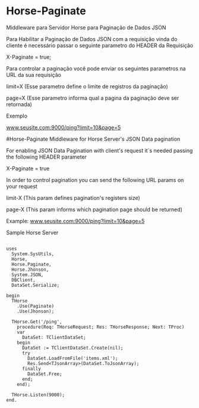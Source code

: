 # Horse-Paginate
Middleware para Servidor Horse para Paginação de Dados JSON

Para Habilitar a Paginação de Dados JSON com a requisição vinda do cliente 
é necessário passar o seguinte parametro do HEADER da Requisição

X-Paginate = true;

Para controlar a paginação você pode enviar os seguintes parametros na URL da sua requisição

limit=X (Esse parametro define o limite de registros da paginação)

page=X (Esse parametro informa qual a pagina da paginação deve ser retornada)

Exemplo

www.seusite.com:9000/ping?limit=10&page=5

#Horse-Paginate
Middleware for Horse Server's JSON Data pagination

For enabling JSON Data Pagination with client's request it´s needed 
passing the following HEADER parameter

X-Paginate = true

In order to control pagination you can send the following URL params on your request

limit-X (This param defines pagination's registers size)

page-X (This param informs which pagination page should be returned)

Example:
www.seusite.com:9000/ping?limit=10&page=5

Sample Horse Server
```delphi

uses
  System.SysUtils,
  Horse,
  Horse.Paginate,
  Horse.Jhonson,
  System.JSON,
  DBClient,
  DataSet.Serialize;

begin
  THorse
    .Use(Paginate)
    .Use(Jhonson);

  THorse.Get('/ping',
    procedure(Req: THorseRequest; Res: THorseResponse; Next: TProc)
    var
      DataSet: TClientDataSet;
    begin
      DataSet := TClientDataSet.Create(nil);
      try
        DataSet.LoadFromFile('items.xml');
        Res.Send<TJsonArray>(DataSet.ToJsonArray);
      finally
        DataSet.Free;
      end;
    end);

  THorse.Listen(9000);
end.
```
